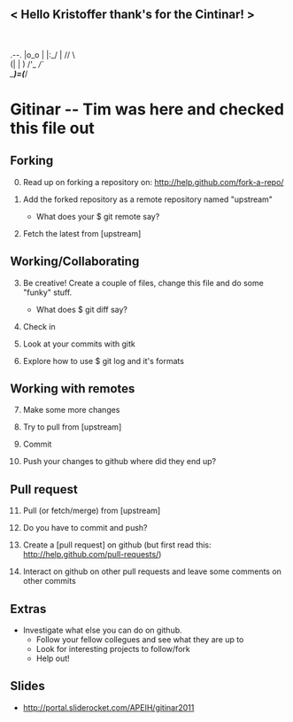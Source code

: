 < Hello Kristoffer thank's for the Cintinar!  >
 -----------------------
   \
    \
        .--.
       |o_o |
       |:_/ |
      //   \ \
     (|     | )
    /'\_   _/`\
    \___)=(___/



Gitinar -- Tim was here and checked this file out
===================

Forking
-------

0. Read up on forking a repository on: http://help.github.com/fork-a-repo/
1. Add the forked repository as a remote repository named "upstream"
   - What does your $ git remote say?

2. Fetch the latest from [upstream]

Working/Collaborating
---------------------

3. Be creative! Create a couple of files, change this file and do some "funky" stuff.
   - What does $ git diff say?

4. Check in

5. Look at your commits with gitk

6. Explore how to use $ git log and it's formats

Working with remotes
--------------------

7. Make some more changes

8. Try to pull from [upstream]

9. Commit

10. Push your changes to github where did they end up?

Pull request
------------

11. Pull (or fetch/merge) from [upstream]

12. Do you have to commit and push?

13. Create a [pull request] on github (but first read this: http://help.github.com/pull-requests/)

14. Interact on github on other pull requests and leave some comments
    on other commits

Extras
------

* Investigate what else you can do on github. 
  - Follow your fellow collegues and see what they are up to
  - Look for interesting projects to follow/fork
  - Help out!

Slides
------
  - http://portal.sliderocket.com/APEIH/gitinar2011 
